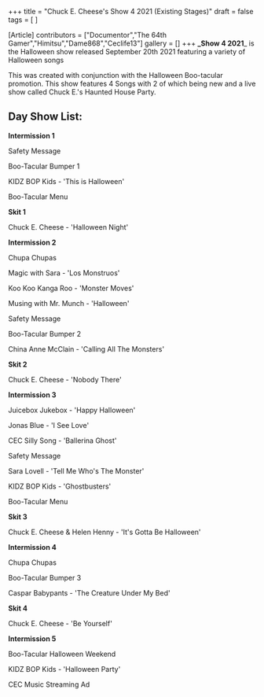 +++
title = "Chuck E. Cheese's Show 4 2021 (Existing Stages)"
draft = false
tags = [ ]

[Article]
contributors = ["Documentor","The 64th Gamer","Himitsu","Dame868","Ceclife13"]
gallery = []
+++
**_Show 4 2021**_ is the Halloween show released September 20th 2021 featuring a variety of Halloween songs

This was created with conjunction with the Halloween Boo-tacular promotion. This show features 4 Songs with 2 of which being new and a live show called Chuck E.'s Haunted House Party.

## Day Show List: ##
**Intermission 1**

Safety Message

Boo-Tacular Bumper 1

KIDZ BOP Kids - 'This is Halloween'

Boo-Tacular Menu

**Skit 1**

Chuck E. Cheese - 'Halloween Night'

**Intermission 2**

Chupa Chupas

Magic with Sara - 'Los Monstruos' 

Koo Koo Kanga Roo - 'Monster Moves'

Musing with Mr. Munch - 'Halloween'

Safety Message

Boo-Tacular Bumper 2

China Anne McClain - 'Calling All The Monsters'

**Skit 2** 

Chuck E. Cheese - 'Nobody There'

**Intermission 3**

Juicebox Jukebox - 'Happy Halloween'

Jonas Blue - 'I See Love'

CEC Silly Song - 'Ballerina Ghost'

Safety Message

Sara Lovell - 'Tell Me Who's The Monster'

KIDZ BOP Kids - 'Ghostbusters'

Boo-Tacular Menu

**Skit 3**

Chuck E. Cheese & Helen Henny - 'It's Gotta Be Halloween'

**Intermission 4**

Chupa Chupas

Boo-Tacular Bumper 3

Caspar Babypants - 'The Creature Under My Bed'

**Skit 4**

Chuck E. Cheese - 'Be Yourself'

**Intermission 5**

Boo-Tacular Halloween Weekend

KIDZ BOP Kids - 'Halloween Party'

CEC Music Streaming Ad